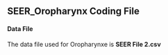 ## SEER_Oropharynx Coding File

#### Data File  
The data file used for Oropharynxe is **SEER File 2.csv**
